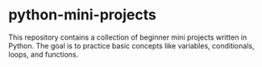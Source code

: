 # python-mini-projects
This repository contains a collection of beginner mini projects written in Python.   The goal is to practice basic concepts like variables, conditionals, loops, and functions.
